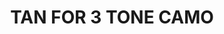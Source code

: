 ---
layout: product
title: "TAN FOR 3 TONE CAMO"
price: "500" 
desc: "Filter"
img_path: "/assets/img/A.MIG-1510.webp"
brand: "AMMO"
available: true
special_offer: false
new: false
soon: false
cat: "060000"
subcat: "060500"
subsubcat: "00"
sifra: "A.MIG-1510"
popular: false
---
